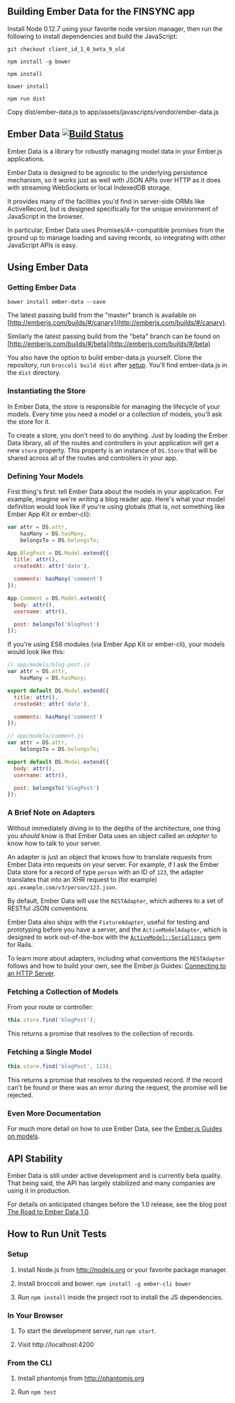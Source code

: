 ## Building Ember Data for the FINSYNC app

Install Node 0.12.7 using your favorite node version manager, then run the following to install dependencies and build the JavaScript:


```no-highlight
git checkout client_id_1_0_beta_9_old
```

```no-highlight
npm install -g bower
```

```no-highlight
npm install
```

```no-highlight
bower install
```

```no-highlight
npm run dist
```


Copy dist/ember-data.js to app/assets/javascripts/vendor/ember-data.js



## Ember Data [![Build Status](https://secure.travis-ci.org/emberjs/data.svg?branch=master)](http://travis-ci.org/emberjs/data)

Ember Data is a library for robustly managing model data in your
Ember.js applications.

Ember Data is designed to be agnostic to the underlying persistence
mechanism, so it works just as well with JSON APIs over HTTP as it does
with streaming WebSockets or local IndexedDB storage.

It provides many of the facilities you'd find in server-side ORMs like
ActiveRecord, but is designed specifically for the unique environment of
JavaScript in the browser.

In particular, Ember Data uses Promises/A+-compatible promises from the
ground up to manage loading and saving records, so integrating with
other JavaScript APIs is easy.

## Using Ember Data

### Getting Ember Data

```no-highlight
bower install ember-data --save
```

The latest passing build from the "master" branch is available on
[http://emberjs.com/builds/#/canary](http://emberjs.com/builds/#/canary).

Similarly the latest passing build from the "beta" branch can be found
on [http://emberjs.com/builds/#/beta](http://emberjs.com/builds/#/beta)

You also have the option to build ember-data.js yourself.  Clone the
repository, run `broccoli build dist` after [setup](#setup). You'll find
ember-data.js in the `dist` directory.

### Instantiating the Store

In Ember Data, the _store_ is responsible for managing the lifecycle of
your models. Every time you need a model or a collection of models,
you'll ask the store for it.

To create a store, you don't need to do anything. Just by loading the
Ember Data library, all of the routes and controllers in your
application will get a new `store` property. This property is an
instance of `DS.Store` that will be shared across all of the routes and
controllers in your app.

### Defining Your Models

First thing's first: tell Ember Data about the models in your
application. For example, imagine we're writing a blog reader app.
Here's what your model definition would look like if you're using
globals (that is, not something like Ember App Kit or ember-cli):

```js
var attr = DS.attr,
    hasMany = DS.hasMany,
    belongsTo = DS.belongsTo;

App.BlogPost = DS.Model.extend({
  title: attr(),
  createdAt: attr('date'),

  comments: hasMany('comment')
});

App.Comment = DS.Model.extend({
  body: attr(),
  username: attr(),

  post: belongsTo('blogPost')
});
```

If you're using ES6 modules (via Ember App Kit or ember-cli), your
models would look like this:

```js
// app/models/blog-post.js
var attr = DS.attr,
    hasMany = DS.hasMany;

export default DS.Model.extend({
  title: attr(),
  createdAt: attr('date'),

  comments: hasMany('comment')
});

// app/models/comment.js
var attr = DS.attr,
    belongsTo = DS.belongsTo;

export default DS.Model.extend({
  body: attr(),
  username: attr(),

  post: belongsTo('blogPost')
});
```

### A Brief Note on Adapters

Without immediately diving in to the depths of the architecture, one
thing you _should_ know is that Ember Data uses an object called an
_adapter_ to know how to talk to your server.

An adapter is just an object that knows how to translate requests from
Ember Data into requests on your server. For example, if I ask the Ember
Data store for a record of type `person` with an ID of `123`, the
adapter translates that into an XHR request to (for example)
`api.example.com/v3/person/123.json`.

By default, Ember Data will use the `RESTAdapter`, which adheres to a
set of RESTful JSON conventions.

Ember Data also ships with the `FixtureAdapter`, useful for testing and
prototyping before you have a server, and the `ActiveModelAdapter`,
which is designed to work out-of-the-box with the
[`ActiveModel::Serializers`](https://github.com/rails-api/active_model_serializers)
gem for Rails.

To learn more about adapters, including what conventions the
`RESTAdapter` follows and how to build your own, see the Ember.js
Guides: [Connecting to an HTTP
Server](http://emberjs.com/guides/models/connecting-to-an-http-server/).

### Fetching a Collection of Models

From your route or controller:

```js
this.store.find('blogPost');
```

This returns a promise that resolves to the collection of records.

### Fetching a Single Model

```js
this.store.find('blogPost', 123);
```

This returns a promise that resolves to the requested record. If the
record can't be found or there was an error during the request, the
promise will be rejected.

### Even More Documentation

For much more detail on how to use Ember Data, see the [Ember.js Guides
on models](http://emberjs.com/guides/models/).

## API Stability

Ember Data is still under active development and is currently beta
quality. That being said, the API has largely stabilized and many
companies are using it in production.

For details on anticipated changes before the 1.0 release, see the blog
post [The Road to Ember Data
1.0](http://emberjs.com/blog/2014/03/18/the-road-to-ember-data-1-0.html).

## How to Run Unit Tests

### Setup

1. Install Node.js from http://nodejs.org or your favorite package manager.

2. Install broccoli and bower. `npm install -g ember-cli bower`

3. Run `npm install` inside the project root to install the JS dependencies.

### In Your Browser

1. To start the development server, run `npm start`.

2. Visit http://localhost:4200

### From the CLI

1. Install phantomjs from http://phantomjs.org

2. Run `npm test`
